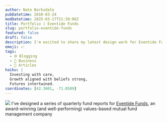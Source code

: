 ```yaml
---
author: Nate Barksdale
pubDatetime: 2010-03-24
modDatetime: 2025-03-17T21:39:06Z
title: Portfolio | Eventide Funds
slug: portfolio-eventide-funds
featured: false
draft: false
description: I'm excited to share my latest design work for Eventide Funds, an innovative company that aligns investment strategies with values.
emoji: 📈
tags:
  - 🌐 Blogging
  - 💼 Business
  - 📖 Articles
haiku: |
  Investing with care,  
  Growth aligned with beliefs strong,  
  Futures intertwined.
coordinates: [42.3601, -71.0589]
---
```


![](@assets/images/eventide_sheet.jpg) I've designed a series of quarterly fund reports for [Eventide Funds](http://www.eventidefunds.com), an award-winning (and well-performing) values-based mutual fund management company

